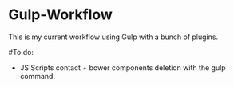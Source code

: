 # Gulp-Workflow
This is my current workflow using Gulp with a bunch of plugins.


#To do:
* JS Scripts contact + bower components deletion with the gulp command.
